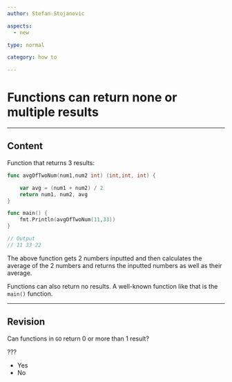 ```yaml
---
author: Stefan-Stojanovic

aspects:
  - new

type: normal

category: how to

---
```


# Functions can return none or multiple results

---
## Content

Function that returns 3 results:

```go
func avgOfTwoNum(num1,num2 int) (int,int, int) {

	var avg = (num1 + num2) / 2
	return num1, num2, avg
}

func main() {
	fmt.Println(avgOfTwoNum(11,33))
}

// Output
// 11 33 22
```
The above function gets 2 numbers inputted and then calculates the average of the 2 numbers and returns the inputted numbers as well as their average.

Functions can also return no results. A well-known function like that is the `main()` function.

---
## Revision

Can functions in `GO` return 0 or more than 1 result?

???

* Yes
* No